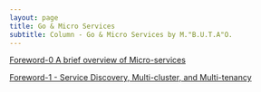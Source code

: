 ```yaml
---
layout: page
title: Go & Micro Services
subtitle: Column - Go & Micro Services by M."B.U.T.A"O.
---
```


[Foreword-0 A brief overview of Micro-services](/_posts/2022-06-25-Go-and-MicroServices-Foreword.md)

[Foreword-1 - Service Discovery, Multi-cluster, and Multi-tenancy](/_posts/2022-06-26-Go-MicroServices-Forword-1.md)
